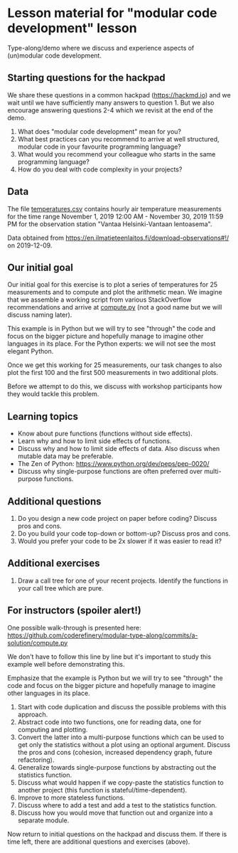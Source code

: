 

# Lesson material for "modular code development" lesson

Type-along/demo where we discuss and experience aspects of (un)modular code development.


## Starting questions for the hackpad

We share these questions in a common hackpad (https://hackmd.io) and we wait until we have sufficiently many
answers to question 1. But we also encourage answering questions 2-4 which we revisit at the end of the demo.

1. What does "modular code development" mean for you?
2. What best practices can you recommend to arrive at well structured, modular code in your favourite programming language?
3. What would you recommend your colleague who starts in the same programming language?
4. How do you deal with code complexity in your projects?


## Data

The file [temperatures.csv](temperatures.csv) contains hourly air temperature measurements
for the time range November 1, 2019 12:00 AM - November 30, 2019 11:59 PM
for the observation station "Vantaa Helsinki-Vantaan lentoasema".

Data obtained from https://en.ilmatieteenlaitos.fi/download-observations#!/ on
2019-12-09.


## Our initial goal

Our initial goal for this exercise is to plot a series of temperatures for 25
measurements and to compute and plot the arithmetic mean. We imagine that we
assemble a working script from various StackOverflow recommendations and arrive
at [compute.py](compute.py) (not a good name but we will discuss naming later).

This example is in Python but we will try to see "through" the code and focus on the bigger
picture and hopefully manage to imagine other languages in its place.
For the Python experts: we will not see the most elegant Python.

Once we get this working for 25 measurements, our task changes to also plot the
first 100 and the first 500 measurements in two additional plots.

Before we attempt to do this, we discuss with workshop participants how they
would tackle this problem.


## Learning topics

- Know about pure functions (functions without side effects).
- Learn why and how to limit side effects of functions.
- Discuss why and how to limit side effects of data. Also discuss when mutable data may be preferable.
- The Zen of Python: https://www.python.org/dev/peps/pep-0020/
- Discuss why single-purpose functions are often preferred over multi-purpose functions.


## Additional questions

1. Do you design a new code project on paper before coding? Discuss pros and cons.
2. Do you build your code top-down or bottom-up? Discuss pros and cons.
3. Would you prefer your code to be 2x slower if it was easier to read it?


## Additional exercises

1. Draw a call tree for one of your recent projects. Identify the functions in your call tree which are pure.


## For instructors (spoiler alert!)

One possible walk-through is presented here:
https://github.com/coderefinery/modular-type-along/commits/a-solution/compute.py

We don't have to follow this line by line but it's important to study this example
well before demonstrating this.

Emphasize that the example is Python but we will try to see "through" the code and focus on the bigger
picture and hopefully manage to imagine other languages in its place.

1. Start with code duplication and discuss the possible problems with this approach.
2. Abstract code into two functions, one for reading data, one for computing and plotting.
3. Convert the latter into a multi-purpose functions which can be used to get only the statistics without a plot using an optional argument. Discuss the pros and cons (cohesion, increased dependency graph, future refactoring).
4. Generalize towards single-purpose functions by abstracting out the statistics function.
5. Discuss what would happen if we copy-paste the statistics function to another project (this function is stateful/time-dependent).
6. Improve to more stateless functions.
7. Discuss where to add a test and add a test to the statistics function.
8. Discuss how you would move that function out and organize into a separate module.

Now return to initial questions on the hackpad and discuss them. If there is
time left, there are additional questions and exercises (above).
